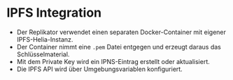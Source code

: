 # IPFS Integration

- Der Replikator verwendet einen separaten Docker-Container mit eigener IPFS-Helia-Instanz.
- Der Container nimmt eine `.pem` Datei entgegen und erzeugt daraus das Schlüsselmaterial.
- Mit dem Private Key wird ein IPNS-Eintrag erstellt oder aktualisiert.
- Die IPFS API wird über Umgebungsvariablen konfiguriert.
